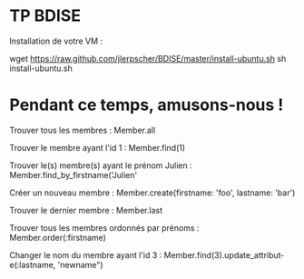 TP BDISE
=====

Installation de votre VM :

wget https://raw.github.com/jlerpscher/BDISE/master/install-ubuntu.sh
sh install-ubuntu.sh


Pendant ce temps, amusons-nous !
=====

Trouver tous les membres :
Member.all

Trouver le membre ayant l'id 1 :
Member.find(1)

Trouver le(s) membre(s) ayant le prénom Julien :
Member.find_by_firstname('Julien'

Créer un nouveau membre :
Member.create(firstname: 'foo', lastname: 'bar')

Trouver le dernier membre :
Member.last

Trouver tous les membres ordonnés par prénoms :
Member.order(:firstname)

Changer le nom du membre ayant l'id 3 :
Member.fin­d(3).updat­e_attribut­e(:lastname, 'newname")­
